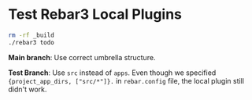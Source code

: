 Test Rebar3 Local Plugins
=====

```bash
rm -rf _build
./rebar3 todo
```

**Main branch**: Use correct umbrella structure.

**Test Branch**: Use `src` instead of `apps`. Even though we specified `{project_app_dirs, ["src/*"]}.` in `rebar.config` file, the local plugin still didn't work.
